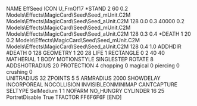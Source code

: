 NAME EffSeed
ICON U_FrnOf17
*STAND  2 60 0.2 Models\Effects\MagicCard\Seed\Seed_mUnit.C2M Models\Effects\MagicCard\Seed\Seed_aUnit.C2M 128 0.0 0.3 40000 0.2 Models\Effects\MagicCard\Seed\Seed_mUnit.C2M Models\Effects\MagicCard\Seed\Seed_aUnit.C2M 128 0.3 0.4
*DEATH  1 20 0.2 Models\Effects\MagicCard\Seed\Seed_mUnit.C2M Models\Effects\MagicCard\Seed\Seed_aUnit.C2M 128 0.4 1.0
ADDHDIR #DEATH 0 128
GEOMETRY 1 20 28
LIFE     1
RECTANGLE 0 2 40 40
MATHERIAL 1 BODY
MOTIONSTYLE SINGLESTEP
ROTATE 8
ADDSHOTRADIUS 20
PROTECTION 4 chopping 0 magical 0 piercing 0 crushing 0         
UNITRADIUS 32
ZPOINTS 5 5
ARMRADIUS 2000
SHOWDELAY
INCORPOREAL
NOCOLLISION
INVISIBLEONMINIMAP
CANTCAPTURE
SELTYPE SelMedium 1 1
NOFARM
NO_HUNGRY
CYLINDER 16 25
PortretDisable True
TFACTOR FF6F6F6F
[END]
